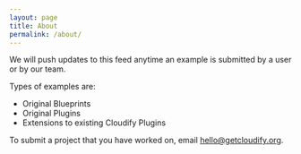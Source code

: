 ```yaml
---
layout: page
title: About
permalink: /about/
---
```


We will push updates to this feed anytime an example is submitted by a user or by our team.

Types of examples are:

* Original Blueprints
* Original Plugins
* Extensions to existing Cloudify Plugins

To submit a project that you have worked on, email <hello@getcloudify.org>.